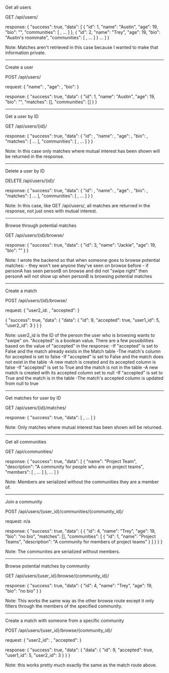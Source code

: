 Get all users

GET /api/users/

response:
{
    "success": true,
    "data": [
        {
            "id": 1,
            "name": "Austin",
            "age": 19,
            "bio": "",
            "communities": [ <SERIALIZED COMMUNITY>, ... ]
        },
        {
            "id": 2,
            "name": "Trey",
            "age": 19,
            "bio": "Austin's roommate",
            "communities": [ <SERIALIZED COMMUNITY>, ... ]
        }
        ...
    ]
}

Note: Matches aren't retrieved in this case because I wanted to make that 
information private.
________________________________________________________________________________

Create a user

POST /api/users/

request:
{
    "name": <USER INPUT>,
    "age": <USER INPUT>,
    "bio": <USER INPUT>
}

response:
{
    "success": true,
    "data": {
        "id": 1,
        "name": "Austin",
        "age": 19,
        "bio": "",
        "matches": [],
        "communities": []
    }
}
________________________________________________________________________________

Get a user by ID

GET /api/users/{id}/

response:
{
    "success": true,
    "data": {
        "id": <ID>,
        "name": <USER INPUT FOR NAME>,
        "age": <USER INPUT FOR AGE>,
        "bio": <USER INPUT FOR BIO>,
        "matches": [ <SERIALIZED MATCH> ... ],
        "communities": [ <SERIALIZED COMMUNITY>, ... ]
    }
}

Note: In this case only matches where mutual interest has been shown will be
returned in the response.
________________________________________________________________________________

Delete a user by ID

DELETE /api/users/{id}/

response:
{
    "success": true,
    "data": {
        "id": <ID>,
        "name": <USER INPUT FOR NAME>,
        "age": <USER INPUT FOR AGE>,
        "bio": <USER INPUT FOR BIO>,
        "matches": [ <SERIALIZED MATCH> ... ],
        "communities": [ <SERIALIZED COMMUNITY>, ... ]
    }
}

Note: In this case, like GET /api/users/, all matches are returned in the
response, not just ones with mutual interest.
________________________________________________________________________________

Browse through potential matches

GET /api/users/{id}/browse/

response:
{
    "success": true,
    "data": {
        "id": 3,
        "name": "Jackie",
        "age": 19,
        "bio": ""
    }
}

Note: I wrote the backend so that when someone goes to browse potential matches:
    - they won't see anyone they've seen on browse before
    - if personA has seen personB on browse and did not "swipe right" then
    personA will not show up when personB is browsing potential matches
________________________________________________________________________________

Create a match

POST /api/users/{id}/browse/

request:
{
    "user2_id: <USER INPUT>,
    "accepted": <USER INPUT>
}

{
    "success": true, 
    "data": {
        "data": {
        "id": 9,
        "accepted": true,
        "user1_id": 5,
        "user2_id": 3
    }
    }
}

Note: user2_id is the ID of the person the user who is browsing wants to "swipe"
on. "Accepted" is a boolean value. There are a few possibilities based on the
value of "accepted" in the response:
    -If "accepted" is set to False and the match already exists in the Match table
        -The match's column for accepted is set to false
    -If "accepted" is set to False and the match does not exist in the table
        -A new match is created and its accepted column is false
    -If "accepted" is set to True and the match is not in the table
        -A new match is created with its accepted column set to null
    -If "accepted" is set to True and the match is in the table
        -The match's accepted column is updated from null to true
________________________________________________________________________________

Get matches for user by ID

GET /api/users/{id}/matches/

response:
{
    "success": true,
    "data": [ <SERIALIZED MATCH>, ... ]
}

Note: Only matches where mutual interest has been shown will be returned.
________________________________________________________________________________

Get all communities

GET /api/communities/

response:
{
    "success": true,
    "data": [
        {
            "name": "Project Team",
            "description": "A community for people who are on project teams",
            "members": [ <SERIALIZED USER>, ... ]
        },
        ...
    ]
}

Note: Members are serialized without the communities they are a member of. 
________________________________________________________________________________

Join a community 

POST /api/users/{user_id}/communities/{community_id}/

request: n/a

response:
{
    "success": true,
    "data": {
        {
        "id": 4,
        "name": "Trey",
        "age": 19,
        "bio": "no bio",
        "matches": [],
        "communities": [
            {
                "id": 1,
                "name": "Project Teams",
                "description": "A community for members of project teams"
            }
        ]
    }
    }
}

Note: The communites are serialized without members.
________________________________________________________________________________

Browse potential matches by community 

GET /api/users/{user_id}/browse/{community_id}/ 

response:
{
    "success": true,
    "data": {
        "id": 4,
        "name": "Trey",
        "age": 19,
        "bio": "no bio"
    }
}

Note: This works the same way as the other browse route except it only filters through 
the members of the specified community. 
________________________________________________________________________________

Create a match with someone from a specific community

POST /api/users/{user_id}/browse/{community_id}/

request:
{
    "user2_id": <USER INPUT>,
    "accepted": <USER INPUT>
}

response: 
{
    "success": true, 
    "data": {
        "data": {
        "id": 9,
        "accepted": true,
        "user1_id": 5,
        "user2_id": 3
    }
    }
}

Note: this works pretty much exactly the same as the match route above. 